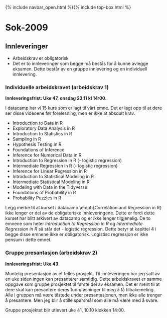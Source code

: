 {% include navbar_open.html %}{% include top-box.html %}
# Sok-2009    

## Innleveringer 

- Arbeidskrav er obligatorisk
- Det er to innleveringer som begge må bestås for å kunne avlegge eksamen. Dette består av en gruppe innlevering og en individuell innlevering.

### Individuelle arbeidskravet (arbeidskrav 1)

**Innleveringsfrist: Uke 47, onsdag 23.11 kl 14:00.**

I datacamp har vi 15 kurs som er lagt til vårt emne. Det er lagt opp til at dere ser disse videoene før forelesning, men er ikke at absoult krav. 

- Introduction to Data in R 
- Exploratory Data Analysis in R 
- Introduction to Statistics in R 
- Sampling in R 
- Hypothesis Testing in R 
- Foundations of Inference 
- Inference for Numerical Data in R 
- Introduction to Regression in R (- logistic regression) 
- Intermediate Regression in R (- logistic regression) 
- Inference for Linear Regression in R 
- Introduction to Statistical Modeling in R 
- Intermediate Statistical Modeling in R 
- Modeling with Data in the Tidyverse 
- Foundations of Probability in R 
- Probability Puzzles in R 

Legg merke til at kurset i datacamp \emph{Correlation and Regression in R} ikke lenger er del av de obligatoriske innleveringene. Dette er fordi dette kurset har blitt arkivert av datacamp og er ikke lenger tilgjenelig.
De to emnene som heter *Introduction to Regression in R* og *Intermediate Regression in R* så står det - logistic regression. Dette betyr at kapittel 4 i begge disse emnene ikke er obligatorisk. Logistisc regressjon er ikke pensum i dette emnet. 

### Gruppe presantasjon (arbeidskrav 2)

**Innleveringsfrist: Uke 43**

Muntelig presentasjon av et felles prosjekt. Til innleveringen har jeg satt av en uke siden ingen kan presanterer samtidig. Dette arbeidskravet er samme oppgave som gruppe prosjektet til første del av eksamen. Det er ment til at dere skal kan presantere deres funn/løsninger til meg å få tilbakemeling. 
Alle i gruppen må være tilstede under presantasjonen, men ikke alle trenger å presantere. Men jeg blir å stille spørsmål som alle må være med å svare. 

Gruppe prosjektet blir utlevert uke 41, 10.10 klokken 14:00. 


